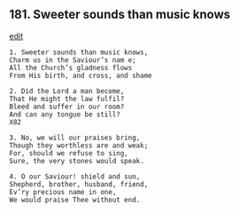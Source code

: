 
## 181.  Sweeter sounds than music knows
[edit](https://docs.google.com/document/d/1urXnvOUkFcM6Lf1dppC40qJd5Swf7gfh/edit?mode=html)



    1. Sweeter sounds than music knows,
    Charm us in the Saviour’s nam e;
    All the Church’s gladness flows
    From His birth, and cross, and shame

    2. Did the Lord a man become,
    That He might the law fulfil?
    Bleed and suffer in our room?
    And can any tongue be still?
    X82

    3. No, we will our praises bring,
    Though they worthless are and weak; 
    For, should we refuse to sing,
    Sure, the very stones would speak.

    4. O our Saviour! shield and sun,
    Shepherd, brother, husband, friend, 
    Ev’ry precious name in one,
    We would praise Thee without end.
